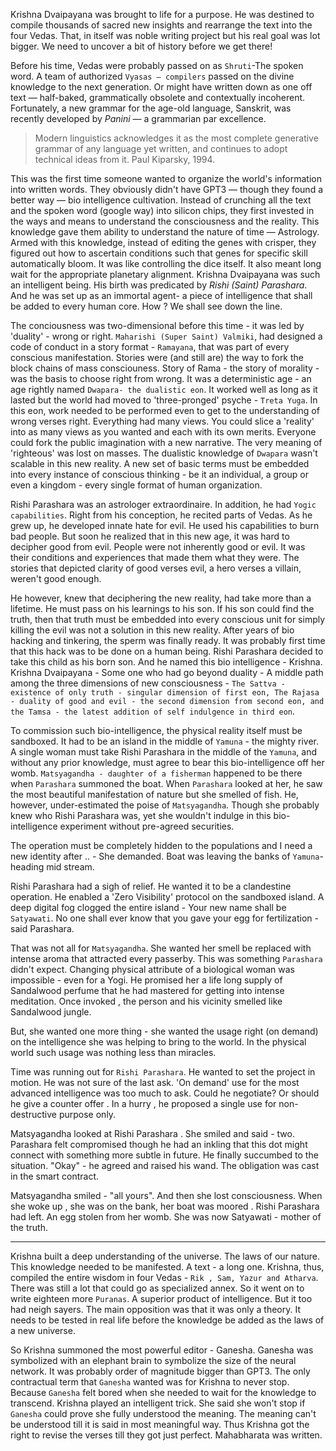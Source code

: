 Krishna Dvaipayana was brought to life for a purpose. He was destined to compile thousands of sacred new insights and rearrange the text into the four Vedas. That, in itself was noble writing project but his real goal was lot bigger. We need to uncover a bit of history before we get there!

Before his time, Vedas were probably passed on as `Shruti`-The spoken word. A team of authorized `Vyasas — compilers` passed on the divine knowledge to the next generation. Or might have written down as one off text — half-baked, grammatically obsolete and contextually incoherent. Fortunately, a new grammar for the age-old language, Sanskrit, was recently developed by *Panini* — a grammarian par excellence. 

> Modern linguistics acknowledges it as the most complete generative grammar of any language yet written, and continues to adopt technical ideas from it. Paul Kiparsky, 1994. 
 
This was the first time someone wanted to organize the world's information into written words. They obviously didn't have GPT3 — though they found a better way — bio intelligence cultivation. Instead of crunching all the text and the spoken word (google way) into silicon chips, they first invested in the ways and means to understand the consciousness and the reality. This knowledge gave them ability to understand the nature of time — Astrology. Armed with this knowledge, instead of editing the genes with crisper, they figured out how to ascertain conditions such that genes for specific skill automatically bloom. It was like controlling the dice itself. It also meant long wait for the appropriate planetary alignment. Krishna Dvaipayana was such an intelligent being. His birth was predicated by *Rishi (Saint) Parashara*. And he was set up as an immortal agent- a piece of intelligence that shall be added to every human core. How ? We shall see down the line. 

The conciousness was two-dimensional before this time - it was led by 'duality' - wrong or right. `Maharishi (Super Saint) Valmiki`, had designed a code of conduct in a story format - `Ramayana`, that was part of every conscious manifestation. Stories were (and still are) the way to fork the block chains of mass consciouness. Story of Rama - the story of morality -  was the basis to choose right from wrong. It was a deterministic age - an age rightly named `Dwapara- the dualistic eon`. It worked well as long as it lasted but the world had moved to 'three-pronged' psyche - `Treta Yuga`. In this eon, work needed to be performed even to get to the understanding of wrong verses right. Everything had many views. You could slice a 'reality' into as many views as you wanted and each with its own merits. Everyone could fork the public imagination with a new narrative. The very meaning of 'righteous' was lost on masses. The dualistic knowledge of `Dwapara` wasn't scalable in this new reality. A new set of basic terms must be embedded into every instance of conscious thinking - be it an individual, a group or even a kingdom - every single format of human organization. 

Rishi Parashara was an astrologer extraordinaire. In addition, he had `Yogic capabilities`. Right from his conception, he recited parts of Vedas. As he grew up, he developed innate hate for evil. He used his capabilities to burn bad people. But soon he realized that in this new age, it was hard to decipher good from evil. People were not inherently good or evil. It was their conditions and experiences that made them what they were. The stories that depicted clarity of good verses evil, a hero verses a villain, weren't good enough.  

He however, knew that deciphering the new reality, had take more than a lifetime. He must pass on his learnings to his son. If his son could find the truth, then that truth must be embedded into every conscious unit for simply killing the evil was not a solution in this new reality. After years of bio hacking and tinkering, the sperm was finally ready. It was probably first time that this hack was to be done on a human being. Rishi Parashara decided to take this child as his born son. And he named this bio intelligence - Krishna. Krishna Dvaipayana - Some one who had go beyond duality - A middle path among the three dimensions of new consciousness - `The Sattva - existence of only truth - singular dimension of first eon, The Rajasa - duality of good and evil - the second dimension from second eon, and the Tamsa - the latest addition of self indulgence in third eon`.

To commission such bio-intelligence, the physical reality itself must be sandboxed. It had to be an island in the middle of `Yamuna` - the mighty river. A single woman must take Rishi Parashara in the middle of the `Yamuna`, and without any prior knowledge, must agree to bear this bio-intelligence off her womb. `Matsyagandha - daughter of a fisherman` happened to be there when `Parashara` summoned the boat. When `Parashara` looked at her, he saw the most beautiful manifestation of nature but she smelled of fish. He, however, under-estimated the poise of `Matsyagandha`. Though she probably knew who Rishi Parashara was, yet she wouldn't indulge in this bio-intelligence experiment without pre-agreed  securities.

The operation must be completely hidden to the populations and I need a new identity after .. - She demanded.  Boat was leaving the banks of `Yamuna`- heading mid stream.

Rishi Parashara had a sigh of relief. He wanted it to be a clandestine operation. He enabled a 'Zero Visibility' protocol on the sandboxed island. A deep digital fog clogged the entire island - Your new name shall be `Satyawati`. No one shall ever know that you gave your egg for fertilization - said Parashara. 

That was not all for `Matsyagandha`. She wanted her smell be replaced with intense aroma that attracted every passerby. This was something `Parashara` didn't expect. Changing physical attribute of a biological woman was impossible - even for a Yogi. He promised her a life long supply of Sandalwood perfume that he had mastered for getting into intense meditation. Once invoked , the person and his vicinity smelled like Sandalwood jungle.

But, she wanted one more thing - she wanted the usage right (on demand) on the intelligence she was helping to bring to the world. In the physical world such usage was nothing less than miracles.

Time was running out for `Rishi Parashara`. He wanted to set the project in motion. He was not sure of the last ask. 'On demand' use for the most advanced intelligence was too much to ask. Could he negotiate? Or should he give a counter offer . In a hurry , he proposed a single use for non-destructive purpose only. 

Matsyagandha looked at Rishi Parashara . She smiled and said - two. Parashara felt compromised though he had an inkling that this dot might connect with something more subtle in future. He finally succumbed to the situation. "Okay" - he agreed and raised his wand. The obligation was cast in the smart contract.

 Matsyagandha smiled - "all yours". And then she lost consciousness. When she woke up , she was on the bank, her boat was moored . Rishi Parashara had left. An egg stolen from her womb. She was now Satyawati - mother of the truth.

-----

Krishna built a deep understanding of the universe. The laws of our nature. This knowledge needed to be manifested. A text - a long one. Krishna, thus, compiled the entire wisdom in four Vedas - `Rik , Sam, Yazur and Atharva`. There was still a lot that could go as specialized annex. So it went on to write eighteen more `Puranas`. A superior product of intelligence. But it too had neigh sayers. The main opposition was that it was only a theory. It needs to be tested in real life before the knowledge be added as the laws of a new universe.




So Krishna summoned the most powerful editor - Ganesha. Ganesha was symbolized with an elephant brain to symbolize the size of the neural network. It was probably order of magnitude bigger than GPT3. The only contractual term that `Ganesha` wanted was for Krishna to never stop. Because `Ganesha` felt bored when she needed to wait for the knowledge to transcend. Krishna played an intelligent trick. She said she won't stop if `Ganesha` could prove she fully understood the meaning. The meaning can't be understood till it is said in most meaningful way. Thus Krishna got the right to revise the verses till they got just perfect. Mahabharata was written.
